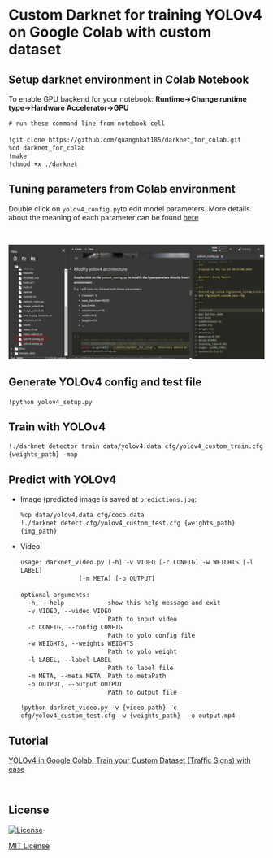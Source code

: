 # Custom Darknet for training YOLOv4 on Google Colab with custom dataset



## Setup darknet environment in Colab Notebook

To enable GPU backend for your notebook: __Runtime->Change runtime type->Hardware Accelerator->GPU__

```
# run these command line from notebook cell

!git clone https://github.com/quangnhat185/darknet_for_colab.git
%cd darknet_for_colab
!make
!chmod +x ./darknet
```

## Tuning parameters from Colab environment
Double click on `yolov4_config.py`to edit model parameters.
More details about the meaning of each parameter can be found [here](https://github.com/AlexeyAB/darknet/wiki/CFG-Parameters-in-the-%5Bnet%5D-section)

<br>
<p align="center"><img src="./data/edit_yolov4_config.png" width=1024></>


## Generate YOLOv4 config and test file
```
!python yolov4_setup.py
```

## Train with YOLOv4
```
!./darknet detector train data/yolov4.data cfg/yolov4_custom_train.cfg {weights_path} -map
```

## Predict with YOLOv4
- Image (predicted image is saved at `predictions.jpg`:
    ```
    %cp data/yolov4.data cfg/coco.data
    !./darknet detect cfg/yolov4_custom_test.cfg {weights_path} {img_path}
    ```

         
- Video:

    ```
    usage: darknet_video.py [-h] -v VIDEO [-c CONFIG] -w WEIGHTS [-l LABEL]
                    [-m META] [-o OUTPUT]

    optional arguments:
      -h, --help            show this help message and exit
      -v VIDEO, --video VIDEO
                            Path to input video
      -c CONFIG, --config CONFIG
                            Path to yolo config file
      -w WEIGHTS, --weights WEIGHTS
                            Path to yolo weight
      -l LABEL, --label LABEL
                            Path to label file
      -m META, --meta META  Path to metaPath
      -o OUTPUT, --output OUTPUT
                            Path to output file  
    ```
         
         
    ```
    !python darknet_video.py -v {video path} -c cfg/yolov4_custom_test.cfg -w {weights_path}  -o output.mp4
    ```

    
## Tutorial
[YOLOv4 in Google Colab: Train your Custom Dataset (Traffic Signs) with ease](https://medium.com/@quangnhatnguyenle/yolov4-in-google-colab-train-your-custom-dataset-traffic-signs-with-ease-3243ca91c81d)

<p align="center"><img scr="https://miro.medium.com/max/788/1*ksabU5SMMQIuZFcJDdq3mQ.jpeg"></p>

## License
[![License](http://img.shields.io/:license-mit-blue.svg?style=flat-square)](http://badges.mit-license.org)

[MIT License](./LICENSE)
